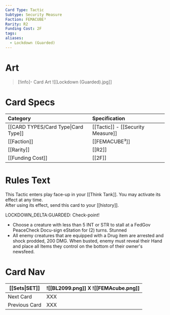 ```yaml
---
Card Type: Tactic
Subtype: Security Measure
Faction: FEMACUBE³
Rarity: R2
Funding Cost: 2F
tags: 
aliases:
  - Lockdown (Guarded)
---
```

# Art

> [!info]- Card Art
> ![[Lockdown (Guarded).jpg]]

# Card Specs

| Category | Specification| 
| :--- | :--- |
| [[CARD TYPES/Card Type\|Card Type]] | [[Tactic]] - [[Security Measure]] |
| [[Faction]] | [[FEMACUBE³]] |  
| [[Rarity]] | [[R2]] |  
| [[Funding Cost]] | [[2F]] |  

# Rules Text  

This Tactic enters play face-up in your [[Think Tank]]. 
You may activate its effect at any time.  
After using its effect, send this card to your [[history]].  

LOCKDOWN_DELTA:GUARDED: Check-point!
- Choose a creature with less than 5 INT or STR to stall at a FedGov PeaceCheck Docu-sign eStation for (2) turns. Stunned
- All enemy creatures that are equipped with a Drug item are arrested and shock prodded, 200 DMG. 
When busted, enemy must reveal their Hand and place all Items they control on the bottom of their owner's newsfeed.

# Card Nav

| [[Sets\|SET]] |  ![[BL2099.png]] 𐌢 ![[FEMAcube.png]] |
| ------------- | ------------------------------ |
| Next Card     | XXX |
| Previous Card | XXX |


